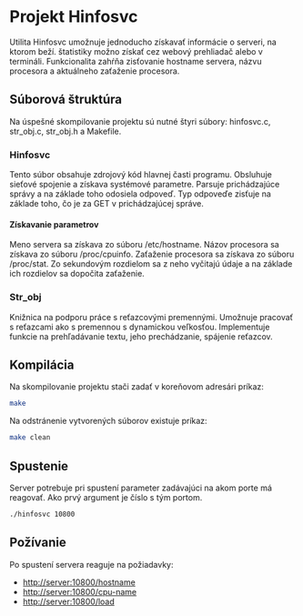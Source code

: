 # Projekt Hinfosvc

Utilita Hinfosvc umožnuje jednoducho získavať informácie o serveri, na ktorom beží. štatistiky možno získať cez webový prehliadač alebo v termináli. Funkcionalita zahŕňa zisťovanie hostname servera, názvu procesora a aktuálneho zaťaženie procesora.

## Súborová štruktúra

Na úspešné skompilovanie projektu sú nutné štyri súbory: hinfosvc.c, str_obj.c, str_obj.h a Makefile.

### Hinfosvc

Tento súbor obsahuje zdrojový kód hlavnej časti programu. Obsluhuje sieťové spojenie a získava systémové parametre. Parsuje prichádzajúce správy a na základe toho odosiela odpoveď. Typ odpoveďe zisťuje na základe toho, čo je za GET v prichádzajúcej správe.

#### Získavanie parametrov

Meno servera sa získava zo súboru /etc/hostname. Názov procesora sa získava zo súboru /proc/cpuinfo. Zaťaženie procesora sa získava zo súboru /proc/stat. Zo sekundovým rozdielom sa z neho vyčitajú údaje a na základe ich rozdielov sa dopočita zaťaženie.

### Str_obj

Knižnica na podporu práce s reťazcovými premennými. Umožnuje pracovať s reťazcami ako s premennou s dynamickou veľkosťou. Implementuje funkcie na prehľadávanie textu, jeho prechádzanie, spájenie reťazcov.

## Kompilácia

Na skompilovanie projektu stači zadať v koreňovom adresári príkaz:

```bash
make
```

Na odstránenie vytvorených súborov existuje príkaz:

```bash
make clean
```

## Spustenie

Server potrebuje pri spustení parameter zadávajúci na akom porte má reagovať. Ako prvý argument je číslo s tým portom.

```bash
./hinfosvc 10800
```

## Požívanie

Po spustení servera reaguje na požiadavky:

* <http://server:10800/hostname>
* <http://server:10800/cpu-name>
* <http://server:10800/load>
